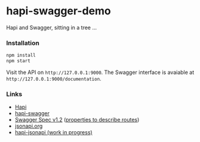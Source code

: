 # hapi-swagger-demo
Hapi and Swagger, sitting in a tree …


### Installation

```sh
npm install
npm start
```

Visit the API on `http://127.0.0.1:9000`.
The Swagger interface is avaiable at `http://127.0.0.1:9000/documentation`.


### Links

- [Hapi](http://hapijs.com/api)
- [hapi-swagger](https://github.com/glennjones/hapi-swagger)
- [Swagger Spec v1.2](https://github.com/swagger-api/swagger-spec/blob/master/versions/1.2.md) ([properties to describe routes](https://github.com/swagger-api/swagger-spec/blob/master/versions/1.2.md#523-operation-object))
- [jsonapi.org](http://jsonapi.org/)
- [hapi-jsonapi (work in progress)](https://github.com/fhemberger/hapi-jsonapi)
